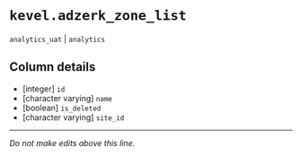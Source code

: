 # `kevel.adzerk_zone_list`
`analytics_uat` | `analytics`

## Column details
* [integer]   `id`
* [character varying] `name`
* [boolean]   `is_deleted`
* [character varying] `site_id`

-------------------------------------------------------------------------------
*Do not make edits above this line.*
